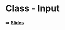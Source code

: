 <!-- .slide: data-background="./Images/header.svg" data-background-repeat="none" data-background-size="40% 40%" data-background-position="center 10%" class="header" -->
# Class - Input

<!-- Put a link to the slides so that students can find them -->

➡️ [**Slides**](https://docs.google.com/presentation/d/1_YQyHFoHi6ME_RYqWWimYgUpVoKbN4Pf_FqHT4Q44Eg/edit)

<!-- > -->
